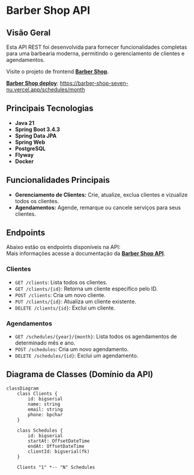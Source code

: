 # Barber Shop API

## Visão Geral

Esta API REST foi desenvolvida para fornecer funcionalidades completas para uma barbearia moderna, permitindo o gerenciamento de clientes e agendamentos.

Visite o projeto de frontend [**Barber Shop**](https://github.com/RinoaYK/barber-shop-ui).

[**Barber Shop deploy**](https://barber-shop-seven-nu.vercel.app/schedules/month): https://barber-shop-seven-nu.vercel.app/schedules/month

## Principais Tecnologias
- **Java 21**
- **Spring Boot 3.4.3**
- **Spring Data JPA**
- **Spring Web**
- **PostgreSQL**
- **Flyway**
- **Docker**

## Funcionalidades Principais

* **Gerenciamento de Clientes:** Crie, atualize, exclua clientes e vizualize todos os clientes.
* **Agendamentos:** Agende, remarque ou cancele serviços para seus clientes.


## Endpoints

Abaixo estão os endpoints disponíveis na API:  
Mais informações acesse a documentação da [**Barber Shop API**](https://documenter.getpostman.com/view/25826614/2sAYkGKeYU).

### Clientes

* `GET /clients`: Lista todos os clientes.
* `GET /clients/{id}`: Retorna um cliente específico pelo ID.
* `POST /clients`: Cria um novo cliente.
* `PUT /clients/{id}`: Atualiza um cliente existente.
* `DELETE /clients/{id}`: Exclui um cliente.

### Agendamentos

* `GET /schedules/{year}/{month}`: Lista todos os agendamentos de determinado mês e ano.
* `POST /schedules`: Cria um novo agendamento.
* `DELETE /schedules/{id}`: Exclui um agendamento.

## Diagrama de Classes (Domínio da API)

```mermaid
classDiagram
    class Clients {
        id: bigserial
        name: string
        email: string
        phone: bpchar
    }

    class Schedules {
        id: bigserial
        startAt: OffsetDateTime
        endAt: OffsetDateTime
        clientId: bigserial(fk)
    }

    Clients "1" *-- "N" Schedules    
```
